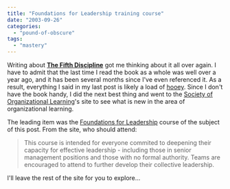 ```yaml
---
title: "Foundations for Leadership training course"
date: "2003-09-26"
categories: 
  - "pound-of-obscure"
tags: 
  - "mastery"
---
```


Writing about **[The Fifth Discipline](http://www.amazon.com/exec/obidos/ASIN/0385260954/gbrettmiller-20)** got me thinking about it all over again. I have to admit that the last time I read the book as a whole was well over a year ago, and it has been several months since I've even referenced it. As a result, everything I said in my last post is likely a load of [hooey](http://dictionary.reference.com/search?q=hooey). Since I don't have the book handy, I did the next best thing and went to the [Society of Organizational Learning](http://www.sol-ne.org)'s site to see what is new in the area of organizational learning.  
  
The leading item was the [Foundations for Leadership](http://www.sol-ne.org/capacity/foundations_for_leadership/) course of the subject of this post. From the site, who should attend:

> This course is intended for everyone commited to deepening their capacity for effective leadership - including those in senior management positions and those with no formal authority. Teams are encouraged to attend to further develop their collective leadership.

  
I'll leave the rest of the site for you to explore...

